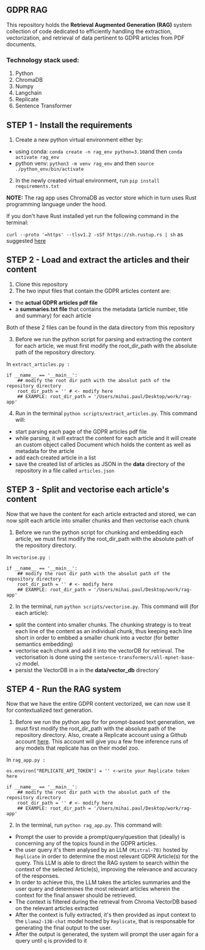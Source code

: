 ## GDPR RAG 

This repository holds the **Retrieval Augmented Generation (RAG)** system collection of code dedicated to efficiently handling the extraction, vectorization, and retrieval of data pertinent to GDPR articles from PDF documents. 

### Technology stack used:
1. Python
2. ChromaDB
3. Numpy
4. Langchain
5. Replicate
6. Sentence Transformer

## STEP 1 - Install the requirements

1. Create a new python virtual environment either by:
- using conda: `conda create -n rag_env python=3.10`and then `conda activate rag_env` 
- python venv: `python3 -m venv rag_env` and then `source ./python_env/bin/activate`

2. In the newly created virtual environment, run `pip install requirements.txt`

**NOTE:** The rag app uses ChromaDB as vector store which in turn uses Rust programming language under the hood.

If you don't have Rust installed yet run the following command in the terminal:

`curl --proto '=https' --tlsv1.2 -sSf https://sh.rustup.rs | sh` as suggested [here](https://rustup.rs/)


## STEP 2 - Load and extract the articles and their content

1. Clone this repository
2. The two input files that contain the GDPR articles content are:
- the **actual GDPR articles pdf file**
- a **summaries.txt file** that contains the metadata (article number, title and summary) for each article 

Both of these 2 files can be found in the data directory from this repository
 
3. Before we run the python script for parsing and extracting the content for each article, we must first modify the root_dir_path with the absolute path of the repository directory.

In `extract_articles.py :`

```
if __name__ == '__main__':
    ## modify the root dir path with the absolut path of the repository directory
    root_dir_path = '' # <- modify here
    ## EXAMPLE: root_dir_path = '/Users/mihai.paul/Desktop/work/rag-app' 
```

4. Run in the terminal `python scripts/extract_articles.py`. This command will:
- start parsing each page of the GDPR articles pdf file
- while parsing, it will extract the content for each article and it will create an custom object called Document which holds the content as well as metadata for the article
- add each created article in a list 
- save the created list of articles as JSON in the **data** directory of the repository in a file called `articles.json`

## STEP 3 - Split and vectorise each article's content

Now that we have the content for each article extracted and stored, we can now split each article into smaller chunks and then vectorise each chunk

1. Before we run the python script for chunking and embedding each article, we must first modify the root_dir_path with the absolute path of the repository directory.


In `vectorise.py :`

```
if __name__ == '__main__':
    ## modify the root dir path with the absolut path of the repository directory
    root_dir_path = '' # <- modify here
    ## EXAMPLE: root_dir_path = '/Users/mihai.paul/Desktop/work/rag-app' 
```

2. In the terminal, run `python scripts/vectorise.py`. This command will (for each article):
- split the content into smaller chunks. The chunking strategy is to treat each line of the content as an individual chunk, thus keeping each line short in order to embbed a smaller chunk into a vector (for better semantics embedding) 
- vectorise each chunk and add it into the vectorDB for retrieval. The vectorisation is done using the `sentence-transformers/all-mpnet-base-v2` model.
- persist the VectorDB in a in the **data/vector_db** directory`

## STEP 4 - Run the RAG system

Now that we have the entire GDPR content vectorized, we can now use it for contextualized text generation.

1. Before we run the python app for for prompt-based text generation, we must first modify the root_dir_path with the absolute path of the repository directory. Also, create a Replicate account using a Github account [here](https://replicate.com/signin?next=/). This account will give you a few free inference runs of any models that replicate has on their model zoo.

In `rag_app.py :`

```
os.environ["REPLICATE_API_TOKEN"] = '' <-write your Replicate token here

```


```
if __name__ == '__main__':
    ## modify the root dir path with the absolut path of the repository directory
    root_dir_path = '' # <- modify here
    ## EXAMPLE: root_dir_path = '/Users/mihai.paul/Desktop/work/rag-app' 
```

2. In the terminal, run `python rag_app.py`. This command will:
- Prompt the user to provide a prompt/query/question that (ideally) is concerning any of the topics found in the GDPR articles.
- the user query it's them analysed by an LLM `(Mistral-7B)` hosted by `Replicate` in order to determine the most relevant GDPR Article(s) for the query. This LLM is  able to direct the RAG system to search within the context of the selected Article(s), improving the relevance and accuracy of the responses. 
- In order to achieve this, the LLM takes the articles summaries and the user query and determines the most relevant articles wherein the context for the final answer should be retrieved.
- The context is filtered during the retrieval from Chroma VectorDB based on the relevant articles extracted
- After the context is fully extracted, it's then provided as input context to the `Llama2-13B-chat` model hosted by `Replicate`, that is responsable for generating the final output to the user.
- After the output is generated, the system will prompt the user again for a query until `q` is provided to it

